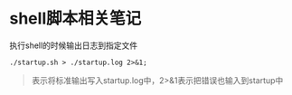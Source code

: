 # shell脚本相关笔记

执行shell的时候输出日志到指定文件

```shell
./startup.sh > ./startup.log 2>&1;
```

>表示将标准输出写入startup.log中，2>&1表示把错误也输入到startup中
